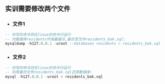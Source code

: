## 实训需要修改两个文件
- ### 文件1
```SQL
-- 你写的命令将在linux的命令行运行
-- 对数据库residents作海量备份,备份至文件residents_bak.sql:
mysqldump -h127.0.0.1 -uroot --databases residents > residents_bak.sql
```
- ### 文件2
```SQL
-- 你写的命令将在linux的命令行运行
-- 利用备份文件residents_bak.sql还原数据库:
mysql -h127.0.0.1 -uroot < residents_bak.sql
```